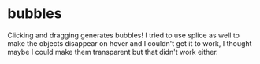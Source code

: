 # bubbles

Clicking and dragging generates bubbles! I tried to use splice as well to make the objects disappear on hover and I couldn't get it to work, I thought maybe I could make them transparent but that didn't work either.

